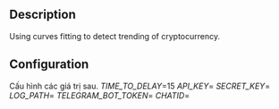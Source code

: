 ## Description
Using curves fitting to detect trending of cryptocurrency. 
## Configuration
Cấu hình các giá trị sau.
_TIME_TO_DELAY_=15
_API_KEY_=
_SECRET_KEY_=
_LOG_PATH_=
_TELEGRAM_BOT_TOKEN_=
_CHATID_=